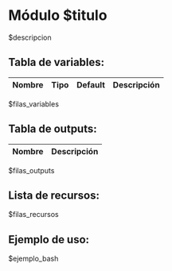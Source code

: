 # Módulo $titulo

$descripcion

## Tabla de variables:
| Nombre | Tipo | Default | Descripción |
|--------|------|---------|-------------|
$filas_variables

## Tabla de outputs:
| Nombre | Descripción |
|--------|-------------|
$filas_outputs

## Lista de recursos:
$filas_recursos

## Ejemplo de uso:
$ejemplo_bash
